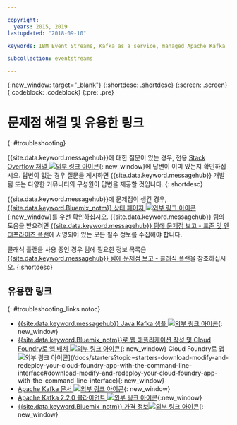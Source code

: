 ```yaml
---

copyright:
  years: 2015, 2019
lastupdated: "2018-09-10"

keywords: IBM Event Streams, Kafka as a service, managed Apache Kafka

subcollection: eventstreams

---
```


{:new_window: target="_blank"}
{:shortdesc: .shortdesc}
{:screen: .screen}
{:codeblock: .codeblock}
{:pre: .pre}



# 문제점 해결 및 유용한 링크
{: #troubleshooting}

{{site.data.keyword.messagehub}}에 대한 질문이 있는 경우,
전용 [Stack Overflow 채널 ![외부 링크 아이콘](../../icons/launch-glyph.svg "외부 링크 아이콘")](https://stackoverflow.com/questions/tagged/ibm-eventstreams){: new_window}에 답변이 이미 있는지 확인하십시오.
답변이 없는 경우 질문을 게시하면 {{site.data.keyword.messagehub}} 개발 팀 또는
다양한 커뮤니티의 구성원이 답변을 제공할 것입니다.
{: shortdesc}

{{site.data.keyword.messagehub}}에 문제점이 생긴 경우, [{{site.data.keyword.Bluemix_notm}} 상태 페이지 ![외부 링크 아이콘](../../icons/launch-glyph.svg "외부 링크 아이콘")](https://cloud.ibm.com/status?selected=status){:new_window}를 우선 확인하십시오. {{site.data.keyword.messagehub}} 팀의 도움을 받으려면 [{{site.data.keyword.messagehub}} 팀에 문제점 보고 - 표준 및 엔터프라이즈 플랜](/docs/services/EventStreams?topic=eventstreams-report_problem_enterprise#report_problem_enterprise)에 서명되어 있는 모든 필수 정보를 수집해야 합니다.

클래식 플랜을 사용 중인 경우 팀에 필요한 정보 목록은 [{{site.data.keyword.messagehub}} 팀에 문제점 보고 - 클래식 플랜](/docs/services/EventStreams?topic=eventstreams-report_problem#report_problem)을 참조하십시오.
{:shortdesc}

## 유용한 링크
{: #troubleshooting_links notoc}

*  [{{site.data.keyword.messagehub}} Java Kafka 샘플 ![외부 링크 아이콘](../../icons/launch-glyph.svg "외부 링크 아이콘")](https://github.com/ibm-messaging/event-streams-samples/tree/master/kafka-java-console-sample){: new_window}
*  [{{site.data.keyword.Bluemix_notm}}로 웹 애플리케이션 작성 및 Cloud Foundry로 앱 배치 ![외부 링크 아이콘](../../icons/launch-glyph.svg "외부 링크 아이콘")](/docs/starters?topic=starters-download-modify-and-redeploy-your-cloud-foundry-app-with-the-command-line-interface#download-modify-and-redeploy-your-cloud-foundry-app-with-the-command-line-interface){: new_window}
   Cloud Foundry로 앱 ![외부 링크 아이콘](../../icons/launch-glyph.svg "외부 링크 아이콘")](/docs/starters?topic=starters-download-modify-and-redeploy-your-cloud-foundry-app-with-the-command-line-interface#download-modify-and-redeploy-your-cloud-foundry-app-with-the-command-line-interface){: new_window}
*  [Apache Kafka 문서 ![외부 링크 아이콘](../../icons/launch-glyph.svg "외부 링크 아이콘")](http://kafka.apache.org/documentation.html){: new_window}
*  [Apache Kafka 2.2.0 클라이언트 ![외부 링크 아이콘](../../icons/launch-glyph.svg "외부 링크 아이콘")](https://www.apache.org/dyn/closer.cgi?path=/kafka/2.2.0/kafka-2.2.0-src.tgz){:new_window}
*  [{{site.data.keyword.Bluemix_notm}} 가격 정보![외부 링크 아이콘](../../icons/launch-glyph.svg "외부 링크 아이콘")](/docs/billing-usage?topic=billing-usage-cost#cost){: new_window}


